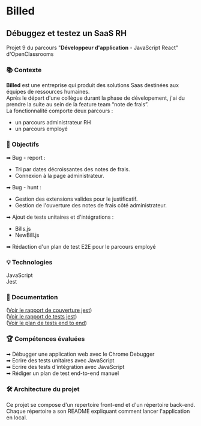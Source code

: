 # Billed

## Débuggez et testez un SaaS RH

Projet 9 du parcours "**Développeur d'application** - JavaScript React" d'OpenClassrooms

### 📚 Contexte

**Billed** est une entreprise qui produit des solutions Saas destinées aux équipes de ressources humaines. <br>
Après le départ d'une collègue durant la phase de dévelopement, j'ai du prendre la suite au sein de la feature team “note de frais”. <br>
La fonctionnalité comporte deux parcours : <br>

- un parcours administrateur RH <br>
- un parcours employé

### 🎯 Objectifs

➡ Bug - report :

<ul>
    <li>Tri par dates décroissantes des notes de frais.</li>
    <li>Connexion à la page administrateur.</li>
</ul>
➡ Bug - hunt :
<ul>
    <li>Gestion des extensions valides pour le justificatif.</li>
    <li>Gestion de l'ouverture des notes de frais côté administrateur.</li>
</ul>
➡ Ajout de tests unitaires et d'intégrations :
<ul>
    <li>Bills.js</li>
    <li>NewBill.js</li>
</ul>
➡ Rédaction d'un plan de test E2E pour le parcours employé

### 💡 Technologies

JavaScript <br>
Jest

### 📄 Documentation

([Voir le rapport de couverture jest](Ressources/jest-cover-report.png)) <br>
([Voir le rapport de tests jest](Ressources/jest-test-report.png))<br>
([Voir le plan de tests end to end](Ressources/plan-de-test-e2e-employee.pdf))

### 🏆 Compétences évaluées

➡ Débugger une application web avec le Chrome Debugger <br>
➡ Ecrire des tests unitaires avec JavaScript <br>
➡ Ecrire des tests d'intégration avec JavaScript <br>
➡ Rédiger un plan de test end-to-end manuel <br>

### 🛠 Architecture du projet

Ce projet se compose d'un repertoire front-end et d'un répertoire back-end. <br>
Chaque répertoire a son README expliquant comment lancer l'application en local.
